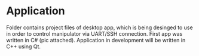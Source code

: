 # Application
Folder contains project files of desktop app, which is being desinged to use in order to control manipulator via UART/SSH connection. First app was written in C# (pic attached). Application in development will be written in C++ using Qt.
